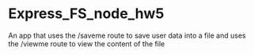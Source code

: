 # Express_FS_node_hw5
An app that uses the /saveme route to save user data into a file and uses the /viewme route to view the content of the file
